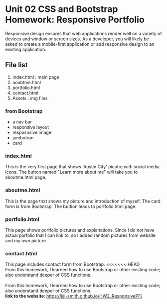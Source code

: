 # Unit 02 CSS and Bootstrap Homework: Responsive Portfolio

Responsive design ensures that web applications render well on a variety of devices and window or screen sizes. As a developer, you will likely be asked to create a mobile-first application or add responsive design to an existing application.

<h2>File list</h2>
<ol>
  <li>index.html : main page</li>
  <li>aoubtme.html</li>
  <li>portfolio.html</li>
  <li>contact.html</li>
  <li>Assets : img files</li>
</ol>

<h3>from Bootstrap</h3>
<ul>
  <li>a nav bar</li>
  <li>responsive layout</li>
  <li>resposnsive image</li>
  <li>jumbotron</li>
  <li>card</li>
</ul>


<h3>index.html</h3>
This is the very first page that shows 'Austin City' picutre with social media icons.  The button named "Learn more about me" will take you to aboutme.html page.

<h3>aboutme.html</h3>
This is the page that shows my picture and introduction of myself. The card form is from Bootstrap.  The buttion leads to portfolio.html page.

<h3>portfolio.html</h3>
This page shows portfolio pictures and explanations. Since I do not have actual porfolio that I can link to, so I added random pictures from website and my own picture.

<h3>contact.html</h3>
This page includes contact form from Bootstrap.
<<<<<<< HEAD

<br/>
From this homework, I learned how to use Bootstrap or other existing code; also understand deeper of CSS functions.

<br/>
<br>
From this homework, I learned how to use Bootstrap or other existing code; also understand deeper of CSS functions.
<br/>
<b>link to the website</b>: <a href="https://jiji-smith.github.io/HW2_ResponsivePF/">https://jiji-smith.github.io/HW2_ResponsivePF/</a>